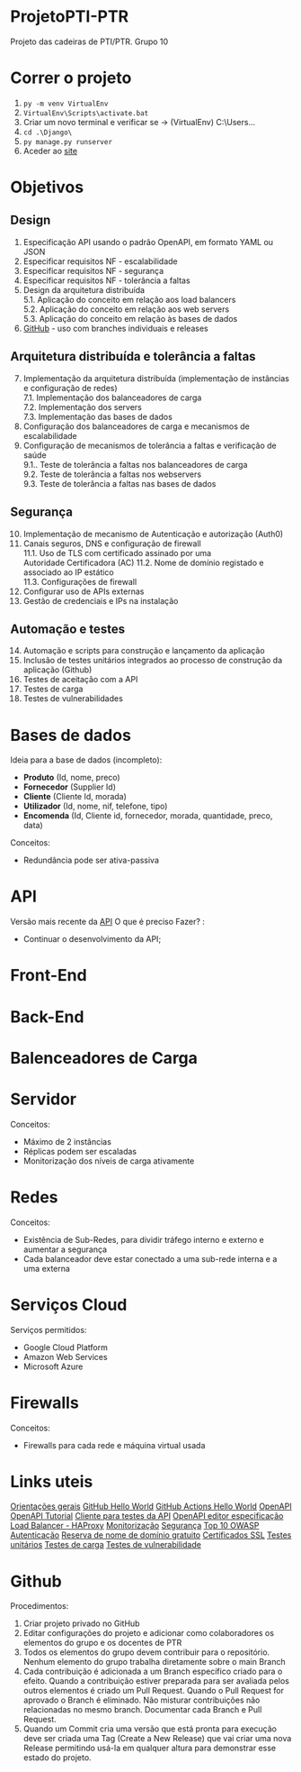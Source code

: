 # ProjetoPTI-PTR
Projeto das cadeiras de PTI/PTR. Grupo 10

# Correr o projeto
1. `py -m venv VirtualEnv`
2. `VirtualEnv\Scripts\activate.bat`
3. Criar um novo terminal e verificar se -> (VirtualEnv) C:\Users\...
4. `cd .\Django\`
5. `py manage.py runserver`
6. Aceder ao [site](127.0.0.1:8000)

# Objetivos

## Design
1. Especificação API usando o padrão OpenAPI, em formato YAML ou JSON
2. Especificar requisitos NF - escalabilidade
3. Especificar requisitos NF - segurança
4. Especificar requisitos NF - tolerância a faltas
5. Design da arquitetura distribuída </br>
	5.1. Aplicação do conceito em relação aos load balancers </br>
	5.2. Aplicação do conceito em relação aos web servers </br>
	5.3. Aplicação do conceito em relação às bases de dados
6. [GitHub](https://github.com/jotanmiguel/ProjetoPTI-PTR) - uso com branches individuais e releases

## Arquitetura distribuída e tolerância a faltas
7. Implementação da arquitetura distribuída (implementação de instâncias e configuração de redes) </br>
	7.1. Implementação dos balanceadores de carga </br>
	7.2. Implementação dos servers </br>
	7.3. Implementação das bases de dados
8. Configuração dos balanceadores de carga e mecanismos de escalabilidade
9. Configuração de mecanismos de tolerância a faltas e verificação de saúde </br>
	9.1.. Teste de tolerância a faltas nos balanceadores de carga </br>
	9.2. Teste de tolerância a faltas nos webservers </br>
	9.3. Teste de tolerância a faltas nas bases de dados
	
## Segurança
10. Implementação de mecanismo de Autenticação e autorização (Auth0)
11. Canais seguros, DNS e configuração de firewall</br>
	11.1. Uso de TLS com certificado assinado por uma </br>Autoridade Certificadora (AC)
	11.2. Nome de domínio registado e associado ao IP estático </br>
	11.3. Configurações de firewall
12. Configurar uso de APIs externas
13. Gestão de credenciais e IPs na instalação

## Automação e testes
14. Automação e scripts para construção e lançamento da aplicação
15. Inclusão de testes unitários integrados ao processo de construção da aplicação (Github)
16. Testes de aceitação com a API
17. Testes de carga
18. Testes de vulnerabilidades

# Bases de dados
Ideia para a base de dados (incompleto):
- **Produto** (Id, nome, preco)
- **Fornecedor** (Supplier Id)
- **Cliente** (Cliente Id, morada)
- **Utilizador** (Id, nome, nif, telefone, tipo)
- **Encomenda** (Id, Cliente id, fornecedor, morada, quantidade, preco, data)

Conceitos:
- Redundância pode ser ativa-passiva

# API
Versão mais recente da [API](https://app.swaggerhub.com/apis/PTR010/MercadoOnline/1.0.0#/)
O que é preciso Fazer? :
- Continuar o desenvolvimento da API;

# Front-End

# Back-End

# Balenceadores de Carga

# Servidor
Conceitos:
- Máximo de 2 instâncias
- Réplicas podem ser escaladas
- Monitorização dos níveis de carga ativamente

# Redes
Conceitos:
- Existência de Sub-Redes, para dividir tráfego interno e externo e aumentar a segurança
- Cada balanceador deve estar conectado a uma sub-rede interna e a uma externa

# Serviços Cloud
Serviços permitidos:
- Google Cloud Platform
- Amazon Web Services
- Microsoft Azure

# Firewalls
Conceitos:
- Firewalls para cada rede e máquina virtual usada

# Links uteis
[Orientações gerais](https://12factor.net)
[GitHub Hello World](https://docs.github.com/en/get-started/quickstart/hello-world)
[GitHub Actions Hello World](https://lab.github.com/githubtraining/github-actions:-hello-world)
[OpenAPI](https://swagger.io/specification/)
[OpenAPI Tutorial](https://support.smartbear.com/swaggerhub/docs/tutorials/openapi-3-tutorial.html)
[Cliente para testes da API](https://www.postman.com/)
[OpenAPI editor especificação](https://editor.swagger.io/)
[Load Balancer - HAProxy](http://cbonte.github.io/haproxy-dconv/2.5/intro.html)
[Monitorização](https://www.netdata.cloud/)
[Segurança](https://owasp.org/)
[Top 10 OWASP](https://owasp.org/www-project-top-ten/)
[Autenticação](https://auth0.com/)
[Reserva de nome de domínio gratuito](https://my.dominios.pt)
[Certificados SSL](https://letsencrypt.org/)
[Testes unitários](https://docs.python.org/3/library/unittest.html)
[Testes de carga](https://locust.io/)
[Testes de vulnerabilidade](https://w3af.org)

# Github
Procedimentos:
1. Criar projeto privado no GitHub
2. Editar configurações do projeto e adicionar como colaboradores os elementos do grupo e os
docentes de PTR
3. Todos os elementos do grupo devem contribuir para o repositório. Nenhum elemento do grupo
trabalha diretamente sobre o main Branch
4. Cada contribuição é adicionada a um Branch específico criado para o efeito. Quando a
contribuição estiver preparada para ser avaliada pelos outros elementos é criado um Pull
Request. Quando o Pull Request for aprovado o Branch é eliminado. Não misturar
contribuições não relacionadas no mesmo branch. Documentar cada Branch e Pull Request.
5. Quando um Commit cria uma versão que está pronta para execução deve ser criada uma Tag
(Create a New Release) que vai criar uma nova Release permitindo usá-la em qualquer altura
para demonstrar esse estado do projeto.